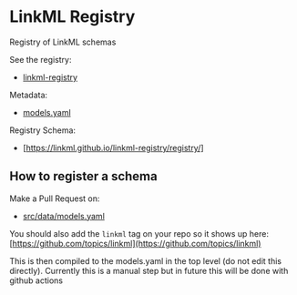 # LinkML Registry

Registry of LinkML schemas

See the registry:

 * [linkml-registry](https://linkml.github.io/linkml-registry/registry/)

Metadata:

 * [models.yaml](models.yaml)

Registry Schema:

 * [https://linkml.github.io/linkml-registry/registry/]

## How to register a schema

Make a Pull Request on:

 * [src/data/models.yaml](src/data/models.yaml)

You should also add the `linkml` tag on your repo so it shows up here: [https://github.com/topics/linkml](https://github.com/topics/linkml)

This is then compiled to the models.yaml in the top level (do not edit this directly). Currently this is a manual step but in future this will be done with github actions
